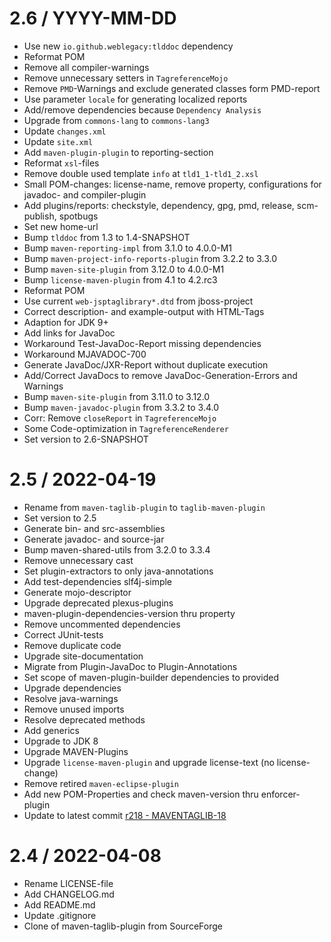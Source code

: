 # 2.6 / YYYY-MM-DD

* Use new `io.github.weblegacy:tlddoc` dependency
* Reformat POM
* Remove all compiler-warnings
* Remove unnecessary setters in `TagreferenceMojo`
* Remove `PMD`-Warnings and exclude generated classes form PMD-report
* Use parameter `locale` for generating localized reports
* Add/remove dependencies because `Dependency Analysis`
* Upgrade from `commons-lang` to `commons-lang3`
* Update `changes.xml`
* Update `site.xml`
* Add `maven-plugin-plugin` to reporting-section
* Reformat `xsl`-files
* Remove double used template `info` at `tld1_1-tld1_2.xsl`
* Small POM-changes: license-name, remove property, configurations for javadoc- and compiler-plugin
* Add plugins/reports: checkstyle, dependency, gpg, pmd, release, scm-publish, spotbugs
* Set new home-url
* Bump `tlddoc` from 1.3 to 1.4-SNAPSHOT
* Bump `maven-reporting-impl` from 3.1.0 to 4.0.0-M1
* Bump `maven-project-info-reports-plugin` from 3.2.2 to 3.3.0
* Bump `maven-site-plugin` from 3.12.0 to 4.0.0-M1
* Bump `license-maven-plugin` from 4.1 to 4.2.rc3
* Reformat POM
* Use current `web-jsptaglibrary*.dtd` from jboss-project
* Correct description- and example-output with HTML-Tags
* Adaption for JDK 9+
* Add links for JavaDoc
* Workaround Test-JavaDoc-Report missing dependencies
* Workaround MJAVADOC-700
* Generate JavaDoc/JXR-Report without duplicate execution
* Add/Correct JavaDocs to remove JavaDoc-Generation-Errors and Warnings
* Bump `maven-site-plugin` from 3.11.0 to 3.12.0
* Bump `maven-javadoc-plugin` from 3.3.2 to 3.4.0
* Corr: Remove `closeReport` in `TagreferenceMojo`
* Some Code-optimization in `TagreferenceRenderer`
* Set version to 2.6-SNAPSHOT

# 2.5 / 2022-04-19

* Rename from `maven-taglib-plugin` to `taglib-maven-plugin`
* Set version to 2.5
* Generate bin- and src-assemblies
* Generate javadoc- and source-jar
* Bump maven-shared-utils from 3.2.0 to 3.3.4
* Remove unnecessary cast
* Set plugin-extractors to only java-annotations
* Add test-dependencies slf4j-simple
* Generate mojo-descriptor
* Upgrade deprecated plexus-plugins
* maven-plugin-dependencies-version thru property
* Remove uncommented dependencies
* Correct JUnit-tests
* Remove duplicate code
* Upgrade site-documentation
* Migrate from Plugin-JavaDoc to Plugin-Annotations
* Set scope of maven-plugin-builder dependencies to provided
* Upgrade dependencies
* Resolve java-warnings
* Remove unused imports
* Resolve deprecated methods
* Add generics
* Upgrade to JDK 8
* Upgrade MAVEN-Plugins
* Upgrade `license-maven-plugin` and upgrade license-text (no license-change)
* Remove retired `maven-eclipse-plugin`
* Add new POM-Properties and check maven-version thru enforcer-plugin
* Update to latest commit [r218 - MAVENTAGLIB-18](https://sourceforge.net/p/maven-taglib/code/218/)

# 2.4 / 2022-04-08

* Rename LICENSE-file
* Add CHANGELOG.md
* Add README.md
* Update .gitignore
* Clone of maven-taglib-plugin from SourceForge